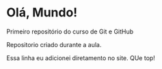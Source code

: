 # Olá, Mundo!
 Primeiro repositório do curso de Git e GitHub

 Repositorio criado durante a aula.

Essa linha eu adicionei diretamento no site. QUe top!
